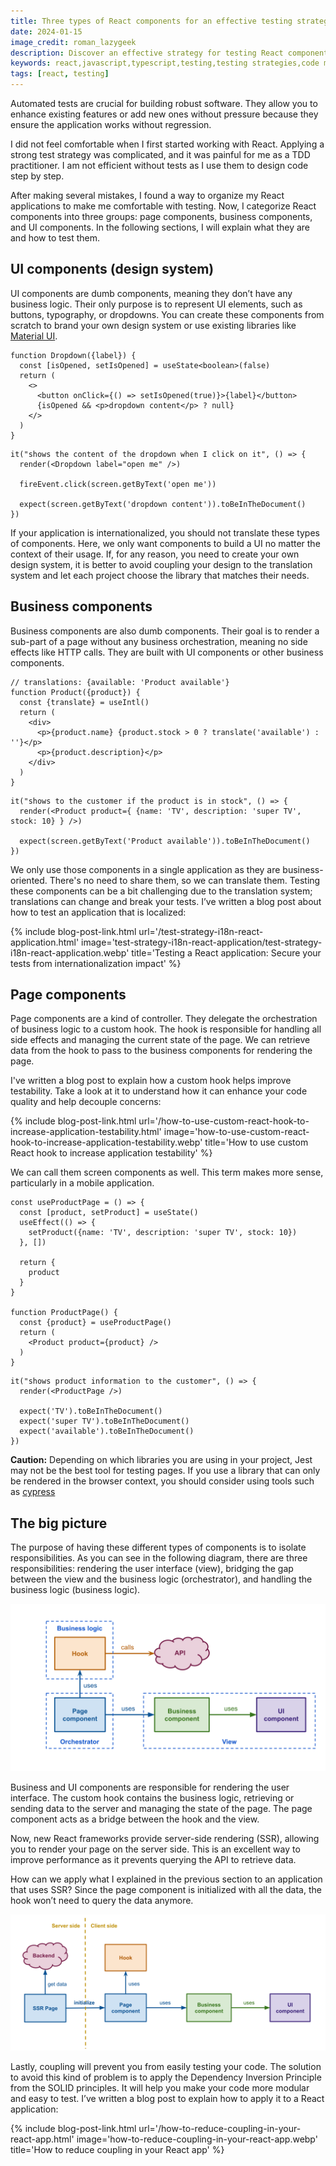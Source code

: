 ```yaml
---
title: Three types of React components for an effective testing strategy
date: 2024-01-15
image_credit: roman_lazygeek
description: Discover an effective strategy for testing React components by categorizing them into UI, Business, and Page components. Learn how to organize your codebase to facilitate testing for maintainable code.
keywords: react,javascript,typescript,testing,testing strategies,code maintainability
tags: [react, testing]
---
```


Automated tests are crucial for building robust software. They allow you to enhance existing features or add new ones without pressure because they ensure the application works without regression.

I did not feel comfortable when I first started working with React. Applying a strong test strategy was complicated, and it was painful for me as a TDD practitioner. I am not efficient without tests as I use them to design code step by step.

After making several mistakes, I found a way to organize my React applications to make me comfortable with testing. Now, I categorize React components into three groups: page components, business components, and UI components. In the following sections, I will explain what they are and how to test them.

## UI components (design system)

UI components are dumb components, meaning they don’t have any business logic. Their only purpose is to represent UI elements, such as buttons, typography, or dropdowns. You can create these components from scratch to brand your own design system or use existing libraries like [Material UI](https://mui.com/).

```tsx
function Dropdown({label}) {
  const [isOpened, setIsOpened] = useState<boolean>(false)
  return (
    <>
      <button onClick={() => setIsOpened(true)}>{label}</button>
      {isOpened && <p>dropdown content</p> ? null}
    </>
  )
}
```

```tsx
it("shows the content of the dropdown when I click on it", () => {
  render(<Dropdown label="open me" />)
    
  fireEvent.click(screen.getByText('open me'))
  
  expect(screen.getByText('dropdown content')).toBeInTheDocument()
})
```
If your application is internationalized, you should not translate these types of components. Here, we only want components to build a UI no matter the context of their usage. If, for any reason, you need to create your own design system, it is better to avoid coupling your design to the translation system and let each project choose the library that matches their needs.
## Business components
Business components are also dumb components. Their goal is to render a sub-part of a page without any business orchestration, meaning no side effects like HTTP calls. They are built with UI components or other business components.

```tsx
// translations: {available: 'Product available'}
function Product({product}) {
  const {translate} = useIntl()
  return (
    <div>
      <p>{product.name} {product.stock > 0 ? translate('available') : ''}</p>
      <p>{product.description}</p>
    </div>
  )
}
```

```tsx
it("shows to the customer if the product is in stock", () => {
  render(<Product product={ {name: 'TV', description: 'super TV', stock: 10} } />)

  expect(screen.getByText('Product available')).toBeInTheDocument()
})
```

We only use those components in a single application as they are business-oriented. There's no need to share them, so we can translate them. Testing these components can be a bit challenging due to the translation system; translations can change and break your tests. I’ve written a blog post about how to test an application that is localized:

{% include blog-post-link.html url='/test-strategy-i18n-react-application.html' image='test-strategy-i18n-react-application/test-strategy-i18n-react-application.webp' title='Testing a React application: Secure your tests from internationalization impact' %}


## Page components

Page components are a kind of controller. They delegate the orchestration of business logic to a custom hook. The hook is responsible for handling all side effects and managing the current state of the page. We can retrieve data from the hook to pass to the business components for rendering the page.

I've written a blog post to explain how a custom hook helps improve testability. Take a look at it to understand how it can enhance your code quality and help decouple concerns:

{% include blog-post-link.html url='/how-to-use-custom-react-hook-to-increase-application-testability.html' image='how-to-use-custom-react-hook-to-increase-application-testability.webp' title='How to use custom React hook to increase application testability' %}

We can call them screen components as well. This term makes more sense, particularly in a mobile application.

```tsx
const useProductPage = () => {
  const [product, setProduct] = useState()
  useEffect(() => {
    setProduct({name: 'TV', description: 'super TV', stock: 10})
  }, [])
    
  return {
    product
  }
}

function ProductPage() {
  const {product} = useProductPage()
  return (
    <Product product={product} />
  )
}
```

```tsx
it("shows product information to the customer", () => {
  render(<ProductPage />)
  
  expect('TV').toBeInTheDocument()
  expect('super TV').toBeInTheDocument()
  expect('available').toBeInTheDocument()
})
```

**Caution:** Depending on which libraries you are using in your project, Jest may not be the best tool for testing pages. If you use a library that can only be rendered in the browser context, you should consider using tools such as [cypress](https://www.cypress.io)

## The big picture

The purpose of having these different types of components is to isolate responsibilities. As you can see in the following diagram, there are three responsibilities: rendering the user interface (view), bridging the gap between the view and the business logic (orchestrator), and handling the business logic (business logic).

![Big picture](images/posts/react-testing-strategy/big-picture.svg)

Business and UI components are responsible for rendering the user interface. The custom hook contains the business logic, retrieving or sending data to the server and managing the state of the page. The page component acts as a bridge between the hook and the view.

Now, new React frameworks provide server-side rendering (SSR), allowing you to render your page on the server side. This is an excellent way to improve performance as it prevents querying the API to retrieve data.

How can we apply what I explained in the previous section to an application that uses SSR? Since the page component is initialized with all the data, the hook won’t need to query the data anymore.

![Big picture with SSR](images/posts/react-testing-strategy/big-picture-with-ssr.svg)

Lastly, coupling will prevent you from easily testing your code. The solution to avoid this kind of problem is to apply the Dependency Inversion Principle from the SOLID principles. It will help you make your code more modular and easy to test. I’ve written a blog post to explain how to apply it to a React application:

{% include blog-post-link.html url='/how-to-reduce-coupling-in-your-react-app.html' image='how-to-reduce-coupling-in-your-react-app.webp' title='How to reduce coupling in your React app' %}
